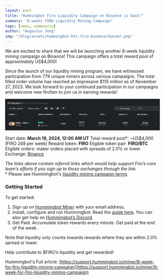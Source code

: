 ```yaml
---
layout: post
title: "Hummingbot Firo Liquidity Campaign on Binance is back!"
summary: "8-weeks FIRO Liquidity Mining Campaign"
tags: [news, community]
author: "Augustus Jong"
img: "/blog/assets/hummingbot-btc-firo-binance/banner.png"
---
```

We are excited to share that we will be launching another 8-week liquidity mining campaign on Binance! This campaign offers a total reward pool of approximately US$4,000!

Since the launch of our liquidity mining program, we have witnessed participation from 779 unique miners across various campaigns. The total filled order volume has reached an impressive $115 million as of November 27, 2023. We look forward to your continued participation in our campaigns and welcome new firofam to join us in earning rewards!

![](/blog/assets/hummingbot-btc-firo-binance/screen1.png)

Start date: **March 19, 2024, 12:00 AM UT**
Total reward pool*: ~US$4,000 (FIRO 248 per week) 
Reward token: **FIRO**
Eligible token pair: **FIRO/BTC**
Eligible orders: maker orders placed with spreads of 2.0% or lower
Exchange: [Binance](https://accounts.binance.com/en/register?ref=37748947)

*The links above contain referral links which would help support Firo’s core team’s efforts if you sign up to those exchanges through the link.*  
\* Please see Hummingbot's [liquidity mining campaign terms](https://support.hummingbot.io/hc/en-us/articles/4402940217369-Additional-Campaign-Terms)  

### Getting Started

To get started:
1. Sign up on [Hummingbot Miner](https://miner.hummingbot.io/) with your email address.
2. Install, configure and run Hummingbot. Read the [guide here](https://hummingbot.org/getting-started/). You can also get help on [Hummingbot’s Discord](https://discord.hummingbot.io/). 
3. Get Paid: Accumulate token rewards every minute. Get paid at the end of the week. 

Note that liquidity only counts towards rewards where they are within 2.0% spread or lower.

Help contribute to $FIRO’s liquidity and get rewarded! 

Hummingbot's Full article: [https://support.hummingbot.io/miner/8-week-for-firo-liquidity-mining-campaign](https://support.hummingbot.io/miner/8-week-for-firo-liquidity-mining-campaign)

